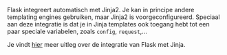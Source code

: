 Flask integreert automatisch met Jinja2. Je kan in principe andere templating engines gebruiken, maar Jinja2 is voorgeconfigureerd. Speciaal aan deze integratie is dat je in Jinja templates ook toegang hebt tot een paar speciale variabelen, zoals `config`, `request`,...

Je vindt [hier](https://flask.palletsprojects.com/en/2.3.x/quickstart/#rendering-templates) meer uitleg over de integratie van Flask met Jinja.
